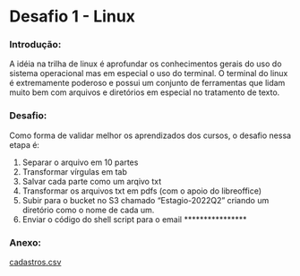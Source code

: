 # Desafio 1 - Linux

### Introdução:

A idéia na trilha de linux é aprofundar os conhecimentos gerais do uso do sistema operacional mas em especial o uso do terminal. O terminal do linux é extremamente poderoso e possui um conjunto de ferramentas que lidam muito bem com arquivos e diretórios em especial no tratamento de texto. 

### Desafio:

Como forma de validar melhor os aprendizados dos cursos, o desafio nessa etapa é:

1. Separar o arquivo em 10 partes
2. Transformar vírgulas em tab
3. Salvar cada parte como um arqivo txt
4. Transformar os arquivos txt em pdfs (com o apoio do libreoffice)
5. Subir para o bucket no S3 chamado “Estagio-2022Q2” criando um diretório como o nome de cada um.
6. Enviar o código do shell script para o email ****************

### Anexo:

[cadastros.csv](https://s3-us-west-2.amazonaws.com/secure.notion-static.com/df8f51ab-381c-4012-92e5-7d10799e238a/cadastros.csv)

###
